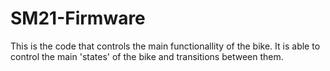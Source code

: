 # SM21-Firmware

This is the code that controls the main functionallity of the bike. It is able to control the main 'states' of the bike and transitions between them. 
